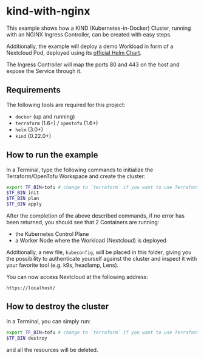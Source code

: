 # kind-with-nginx

This example shows how a KIND (Kubernetes-in-Docker) Cluster, running with an NGINX Ingress Controller, can be created with easy steps.

Additionally, the example will deploy a demo Workload in form of a Nextcloud Pod, deployed using its [official Helm Chart](https://github.com/nextcloud/helm).

The Ingress Controller will map the ports 80 and 443 on the host and expose the Service through it.

## Requirements

The following tools are required for this project:

* `docker` (up and running)
* `terraform` (1.6+) / `opentofu` (1.6+)
* `helm` (3.0+)
* `kind` (0.22.0+)

## How to run the example

In a Terminal, type the following commands to initialize the Terraform/OpenTofu Workspace and create the cluster:

```sh
export TF_BIN=tofu # change to `terraform` if you want to use Terraform instead of OpenTofu
$TF_BIN init
$TF_BIN plan
$TF_BIN apply
```

After the completion of the above described commands, if no error has been returned, you should see that 2 Containers are running: 

* the Kubernetes Control Plane
* a Worker Node where the Workload (Nextcloud) is deployed

Additionally, a new file, `kubeconfig`, will be placed in this folder, giving you the possibility to authenticate yourself against the cluster and inspect it with your favorite tool (e.g. k9s, headlamp, Lens).

You can now access Nextcloud at the following address:

`https://localhost/`

## How to destroy the cluster

In a Terminal, you can simply run:

```sh
export TF_BIN=tofu # change to `terraform` if you want to use Terraform instead of OpenTofu
$TF_BIN destroy
```

and all the resources will be deleted.